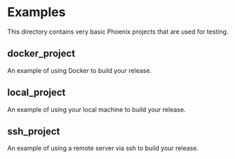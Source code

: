 # Examples
This directory contains very basic Phoenix projects that are used for testing.

## docker_project
An example of using Docker to build your release.

## local_project
An example of using your local machine to build your release.

## ssh_project
An example of using a remote server via ssh to build your release.
